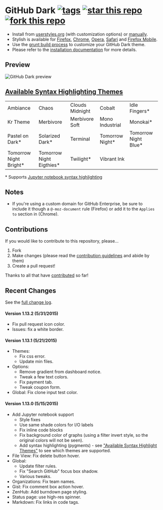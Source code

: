# GitHub Dark [![tags](https://img.shields.io/github/tag/StylishThemes/GitHub-Dark.svg?style=flat)](https://github.com/StylishThemes/GitHub-Dark/tags) [![star this repo](http://github-svg-buttons.herokuapp.com/star.svg?user=StylishThemes&repo=GitHub-Dark&style=flat&background=1081C1)](http://github.com/StylishThemes/GitHub-Dark) [![fork this repo](http://github-svg-buttons.herokuapp.com/fork.svg?user=StylishThemes&repo=GitHub-Dark&style=flat&background=1081C1)](http://github.com/StylishThemes/GitHub-Dark/fork)

- Install from [userstyles.org](http://userstyles.org/styles/37035) (with customization options) or [manually](https://raw.githubusercontent.com/StylishThemes/GitHub-Dark/master/github-dark.css).
- Stylish is available for [Firefox](https://addons.mozilla.org/en-US/firefox/addon/2108/), [Chrome](https://chrome.google.com/extensions/detail/fjnbnpbmkenffdnngjfgmeleoegfcffe), [Opera](https://addons.opera.com/en/extensions/details/stylish/), [Safari](http://sobolev.us/stylish/) and [Firefox Mobile](https://addons.mozilla.org/en-US/firefox/addon/2108/).
- Use the [grunt build process](https://github.com/StylishThemes/GitHub-Dark/wiki/Build) to customize your GitHub Dark theme.
- Please refer to the [installation documentation](https://github.com/StylishThemes/GitHub-Dark/wiki/Install) for more details.

## Preview
![GitHub Dark preview](http://i.imgur.com/9ChgiR6.png)

## [Available Syntax Highlighting Themes](http://stylishthemes.github.io/GitHub-Dark/)

|   |   |   |   |   |
| --- | --- | --- | --- | --- |
| Ambiance | Chaos | Clouds Midnight | Cobalt | Idle Fingers* |
| Kr Theme | Merbivore | Merbivore Soft | Mono Industrial | Monokai* |
| Pastel on Dark* | Solarized Dark* | Terminal | Tomorrow Night* | Tomorrow Night Blue* |
| Tomorrow Night Bright* | Tomorrow Night Eigthies* | Twilight* | Vibrant Ink | |

\* Supports [Jupyter notebook syntax highlighting](https://github.com/sujitpal/statlearning-notebooks/blob/master/src/chapter2.ipynb)

## Notes

* If you're using a custom domain for GitHub Enterprise, be sure to include it though a `@-moz-document` rule (Firefox) or add it to the `Applies to` section in (Chrome).

## Contributions

If you would like to contribute to this repository, please...

1. Fork
2. Make changes (please read the [contribution guidelines](https://github.com/StylishThemes/GitHub-Dark/blob/master/CONTRIBUTING.md) and abide by them)
3. Create a pull request!

Thanks to all that have [contributed](https://github.com/StylishThemes/GitHub-Dark/graphs/contributors) so far!

## Recent Changes

See the [full change log](https://github.com/StylishThemes/GitHub-Dark/wiki).

#### Version 1.13.2 (5/31/2015)

* Fix pull request icon color.
* Issues: fix a white border.

#### Version 1.13.1 (5/21/2015)

* Themes:
  * Fix css error.
  * Update min files.
* Options:
  * Remove gradient from dashboard notice.
  * Tweak a few text colors.
  * Fix payment tab.
  * Tweak coupon form.
* Global: Fix clone input test color.

#### Version 1.13.0 (5/15/2015)

* Add Jupyter notebook support
  * Style fixes
  * Use same shade colors for I/O labels
  * Fix inline code blocks
  * Fix background color of graphs (using a filter invert style, so the original colors will not be seen).
  * Add syntax highlighting (pygments) - see ["Available Syntax Highlight Themes"](https://github.com/StylishThemes/GitHub-Dark#available-syntax-highlighting-themes) to see which themes are supported.
* File View: Fix delete button hover.
* Global:
  * Update filter rules.
  * Fix "Search GitHub" focus box shadow.
  * Various tweaks.
* Organizations: Fix team names.
* Gist: Fix comment box action hover.
* ZenHub: Add burndown page styling.
* Status page: use high-res spinner.
* Markdown: Fix links in code tags.

